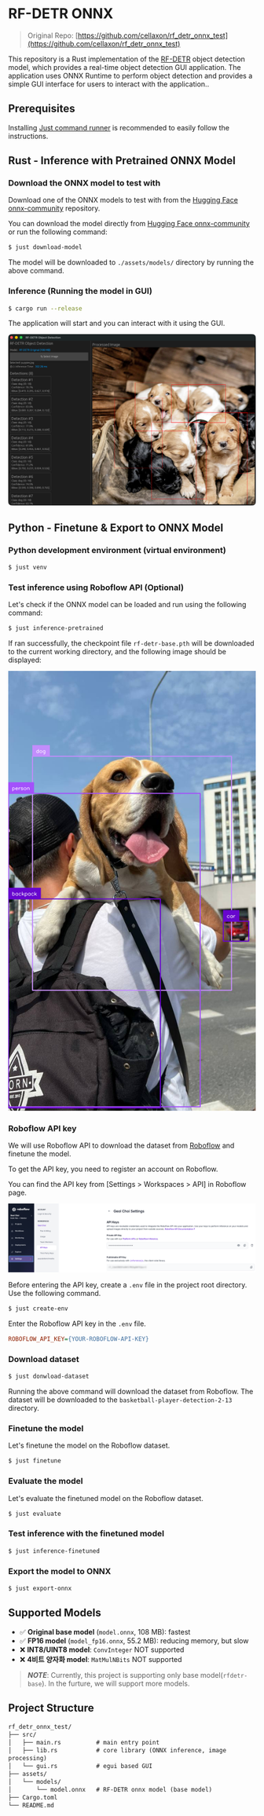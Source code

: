 # RF-DETR ONNX

> Original Repo: [https://github.com/cellaxon/rf_detr_onnx_test](https://github.com/cellaxon/rf_detr_onnx_test)

This repository is a Rust implementation of the [RF-DETR](https://github.com/facebookresearch/detr) object detection 
model, which provides a real-time object detection GUI application. The application uses ONNX Runtime to perform object 
detection and provides a simple GUI interface for users to interact with the application..

## Prerequisites

Installing [Just command runner](https://just.systems) is recommended to easily follow the instructions.

## Rust - Inference with Pretrained ONNX Model

### Download the ONNX model to test with

Download one of the ONNX models to test with from the [Hugging Face onnx-community](https://huggingface.co/onnx-community/rfdetr_base-ONNX/tree/main/onnx) repository.

You can download the model directly from [Hugging Face onnx-community](https://huggingface.co/onnx-community/rfdetr_base-ONNX/tree/main/onnx) or run the following command:

```bash
$ just download-model
```

The model will be downloaded to `./assets/models/` directory by running the above command.

### Inference (Running the model in GUI)

```bash
$ cargo run --release
```

The application will start and you can interact with it using the GUI.

![rust-gui.png](./figures/rust-gui.png)


## Python - Finetune & Export to ONNX Model

### Python development environment (virtual environment)

```bash
$ just venv
```

### Test inference using Roboflow API (Optional)

Let's check if the ONNX model can be loaded and run using the following command:

```bash
$ just inference-pretrained
```

If ran successfully, the checkpoint file `rf-detr-base.pth` will be downloaded to the current working directory, 
and the following image should be displayed:

![inference-pretrained.png](./figures/inference-pretrained.png)

### Roboflow API key

We will use Roboflow API to download the dataset from [Roboflow](https://roboflow.com) and finetune the model.

To get the API key, you need to register an account on Roboflow.

You can find the API key from [Settings > Workspaces > API] in Roboflow page.

![roboflow-api-key.png](./figures/roboflow-api-key.png)

Before entering the API key, create a `.env` file in the project root directory. Use the following command.

```bash
$ just create-env
```

Enter the Roboflow API key in the `.env` file.

```ini
ROBOFLOW_API_KEY={YOUR-ROBOFLOW-API-KEY}
```

### Download dataset

```bash
$ just donwload-dataset
```

Running the above command will download the dataset from Roboflow. The dataset will be downloaded to the 
`basketball-player-detection-2-13` directory.

### Finetune the model

Let's finetune the model on the Roboflow dataset.

```bash
$ just finetune
```

### Evaluate the model

Let's evaluate the finetuned model on the Roboflow dataset.

```bash
$ just evaluate
```

### Test inference with the finetuned model

```bash
$ just inference-finetuned
```

### Export the model to ONNX

```bash
$ just export-onnx 
```

## Supported Models

- ✅ **Original base model** (`model.onnx`, 108 MB): fastest
- ✅ **FP16 model** (`model_fp16.onnx`, 55.2 MB): reducing memory, but slow
- ❌ **INT8/UINT8 model**: `ConvInteger` NOT supported
- ❌ **4비트 양자화 model**: `MatMulNBits` NOT supported

> **_NOTE_**: Currently, this project is supporting only base model(`rfdetr-base`).
> In the furture, we will support more models.

## Project Structure

```
rf_detr_onnx_test/
├── src/
│   ├── main.rs          # main entry point
│   ├── lib.rs           # core library (ONNX inference, image processing)
│   └── gui.rs           # egui based GUI
├── assets/
│   └── models/
│       └── model.onnx   # RF-DETR onnx model (base model)
├── Cargo.toml
└── README.md
```